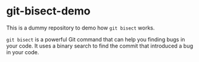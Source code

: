 # git-bisect-demo

This is a dummy repository to demo how `git bisect` works.

`git bisect` is a powerful Git command that can help you finding bugs in your code. It uses a binary search to find the commit that introduced a bug in your code.


